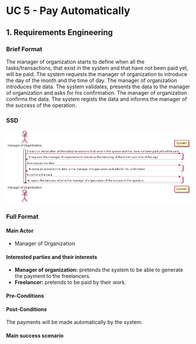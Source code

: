 # UC 5 - Pay Automatically

## 1. Requirements Engineering

### Brief Format

The manager of organization starts to define when all the tasks/transactions, that exist in the system and that have not been paid yet, will be paid. The system requests the manager of organization to introduce the day of the month and the time of day. The manager of organization introduces the data. The system validates, presents the data to the manager of organization and asks for his confirmation. The manager of organization confirms the data. The system regists the data and informs the manager of the success of the operation.

### SSD

![UC5_SSD.png](UC5_SSD.png)

### Full Format

#### Main Actor

* Manager of Organization

#### Interested parties and their interests

* **Manager of organization:** pretends the system to be able to generate the payment to the freelancers.
* **Freelancer:** pretends to be paid by their work.


#### Pre-Conditions



#### Post-Conditions

The payments will be made automatically by the system.


#### Main success scenario
